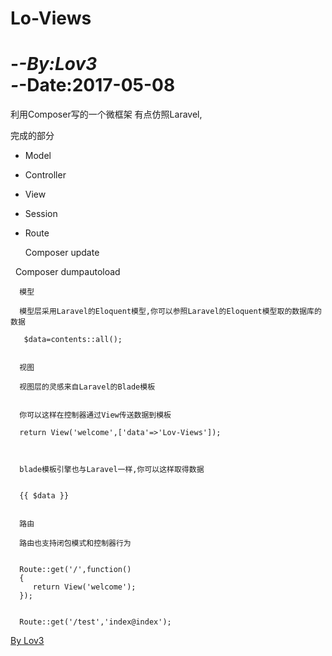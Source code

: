# Lo-Views
-*-By:Lov3  
-*-Date:2017-05-08
==============================================
   利用Composer写的一个微框架
   有点仿照Laravel,

   完成的部分
* Model 
* Controller 
* View 
* Session 
* Route


   Composer update
   
   Composer dumpautoload

      模型

      模型层采用Laravel的Eloquent模型,你可以参照Laravel的Eloquent模型取的数据库的数据

       $data=contents::all();


      视图

      视图层的灵感来自Laravel的Blade模板


      你可以这样在控制器通过View传送数据到模板

      return View('welcome',['data'=>'Lov-Views']);



      blade模板引擎也与Laravel一样,你可以这样取得数据


      {{ $data }}


      路由

      路由也支持闭包模式和控制器行为


      Route::get('/',function()
      {
         return View('welcome');
      });


      Route::get('/test','index@index');



[By Lov3](http://www.lov3ling.com)  



